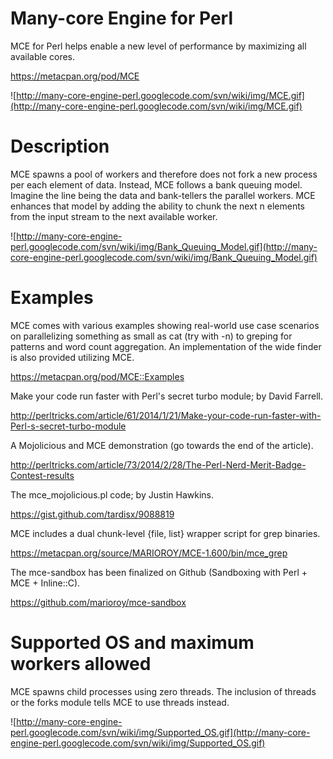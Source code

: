 # Many-core Engine for Perl #

MCE for Perl helps enable a new level of performance by maximizing all available cores.

https://metacpan.org/pod/MCE

![http://many-core-engine-perl.googlecode.com/svn/wiki/img/MCE.gif](http://many-core-engine-perl.googlecode.com/svn/wiki/img/MCE.gif)

# Description #

MCE spawns a pool of workers and therefore does not fork a new process per each element of data. Instead, MCE follows a bank queuing model. Imagine the line being the data and bank-tellers the parallel workers. MCE enhances that model by adding the ability to chunk the next n elements from the input stream to the next available worker.

![http://many-core-engine-perl.googlecode.com/svn/wiki/img/Bank_Queuing_Model.gif](http://many-core-engine-perl.googlecode.com/svn/wiki/img/Bank_Queuing_Model.gif)

# Examples #

MCE comes with various examples showing real-world use case scenarios on parallelizing something as small as cat (try with -n) to greping for patterns and word count aggregation. An implementation of the wide finder is also provided utilizing MCE.

https://metacpan.org/pod/MCE::Examples

Make your code run faster with Perl's secret turbo module; by David Farrell.

http://perltricks.com/article/61/2014/1/21/Make-your-code-run-faster-with-Perl-s-secret-turbo-module

A Mojolicious and MCE demonstration (go towards the end of the article).

http://perltricks.com/article/73/2014/2/28/The-Perl-Nerd-Merit-Badge-Contest-results

The mce\_mojolicious.pl code; by Justin Hawkins.

https://gist.github.com/tardisx/9088819

MCE includes a dual chunk-level {file, list} wrapper script for grep binaries.

https://metacpan.org/source/MARIOROY/MCE-1.600/bin/mce_grep

The mce-sandbox has been finalized on Github (Sandboxing with Perl + MCE + Inline::C).

https://github.com/marioroy/mce-sandbox

# Supported OS and maximum workers allowed #

MCE spawns child processes using zero threads. The inclusion of threads or the forks module tells MCE to use threads instead.

![http://many-core-engine-perl.googlecode.com/svn/wiki/img/Supported_OS.gif](http://many-core-engine-perl.googlecode.com/svn/wiki/img/Supported_OS.gif)